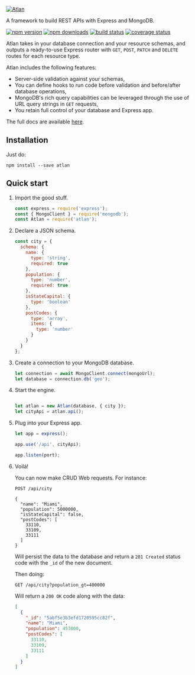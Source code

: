 [![Atlan](https://atlan.tenatek.com/img/logo-purple.png)](https://atlan.tenatek.com)

A framework to build REST APIs with Express and MongoDB. 

[![npm version](https://img.shields.io/npm/v/atlan.svg)](https://www.npmjs.com/package/atlan)
[![npm downloads](https://img.shields.io/npm/dm/atlan.svg)](https://www.npmjs.com/package/atlan)
[![build status](https://travis-ci.org/tenatek/atlan.svg?branch=master)](https://travis-ci.org/tenatek/atlan)
[![coverage status](https://coveralls.io/repos/github/tenatek/atlan/badge.svg?branch=master)](https://coveralls.io/github/tenatek/atlan?branch=master)

Atlan takes in your database connection and your resource schemas, and outputs a ready-to-use Express router with `GET`, `POST`, `PATCH` and `DELETE` routes for each resource type.

Atlan includes the following features:

* Server-side validation against your schemas,
* You can define hooks to run code before validation and before/after database operations,
* MongoDB's rich query capabilities can be leveraged through the use of URL query strings in `GET` requests,
* You retain full control of your database and Express app.

The full docs are available [here](https://atlan.tenatek.com).

## Installation

Just do:

```shell
npm install --save atlan
```

## Quick start

1. Import the good stuff.

   ```javascript
   const express = require('express');
   const { MongoClient } = require('mongodb');
   const Atlan = require('atlan');
   ```

2. Declare a JSON schema.

   ```javascript
   const city = {
     schema: {
       name: {
         type: 'string',
         required: true
       },
       population: {
         type: 'number',
         required: true
       },
       isStateCapital: {
         type: 'boolean'
       },
       postCodes: {
         type: 'array',
         items: {
           type: 'number'
         }
       }
     }
   };
   ```

3. Create a connection to your MongoDB database.

   ```javascript
   let connection = await MongoClient.connect(mongoUrl);
   let database = connection.db('geo');
   ```

4. Start the engine.

   ```javascript

   let atlan = new Atlan(database, { city });
   let cityApi = atlan.api();
   ```

5. Plug into your Express app.

   ```javascript
   let app = express();

   app.use('/api', cityApi);

   app.listen(port);
   ```

6. Voilá!

   You can now make CRUD Web requests. For instance:

   ```http
   POST /api/city

   {
     "name": "Miami",
     "population": 5000000,
     "isStateCapital": false,
     "postCodes": [
       33110,
       33109,
       33111
     ]
   }
   ```

   Will persist the data to the database and return a `201 Created` status code with the `_id` of the new document.

   Then doing:

   ```http
   GET /api/city?population_gt=400000
   ```

   Will return a `200 OK` code along with the data:

   ```json
   [
     {
       "_id": "5abf5e3b3efd1720595cc82f",
       "name": "Miami",
       "population": 453000,
       "postCodes": [
         33110,
         33109,
         33111
       ]
     }
   ]
   ```
